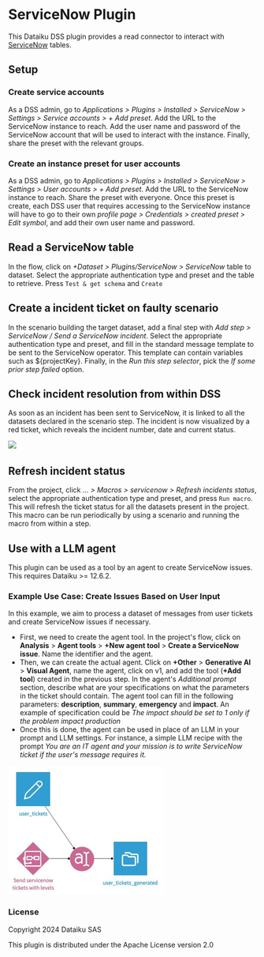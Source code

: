 # ServiceNow Plugin

This Dataiku DSS plugin provides a read connector to interact with [ServiceNow](https://www.servicenow.com/) tables.

## Setup

### Create service accounts

As a DSS admin, go to *Applications > Plugins > Installed > ServiceNow > Settings > Service accounts > + Add preset*. Add the URL to the ServiceNow instance to reach. Add the user name and password of the ServiceNow account that will be used to interact with the instance. Finally, share the preset with the relevant groups.

### Create an instance preset for user accounts

As a DSS admin, go to *Applications > Plugins > Installed > ServiceNow > Settings > User accounts > + Add preset*. Add the URL to the ServiceNow instance to reach. Share the preset with everyone.
Once this preset is create, each DSS user that requires accessing to the ServiceNow instance will have to go to their own *profile page > Credentials > created preset > Edit symbol*, and add their own user name and password. 

## Read a ServiceNow table

In the flow, click on *+Dataset > Plugins/ServiceNow > ServiceNow* table to dataset. Select the appropriate authentication type and preset and the table to retrieve. Press `Test & get schema` and `Create`

## Create a incident ticket on faulty scenario

In the scenario building the target dataset, add a final step with *Add step > ServiceNow / Send a ServiceNow incident*. Select the appropriate authentication type and preset, and fill in the standard message template to be sent to the ServiceNow operator. This template can contain variables such as ${projectKey}. Finally, in the *Run this step selector*, pick the *If some prior step failed* option.

## Check incident resolution from within DSS

As soon as an incident has been sent to ServiceNow, it is linked to all the datasets declared in the scenario step. The incident is now visualized by a red ticket, which reveals the incident number, date and current status.

![](images/incident_status_in_dss_flow.jpg)

## Refresh incident status

From the project, click *... > Macros > servicenow > Refresh incidents status*, select the appropriate authentication type and preset, and press `Run macro`. This will refresh the ticket status for all the datasets present in the project. This macro can be run periodically by using a scenario and running the macro from within a step.

## Use with a LLM agent

This plugin can be used as a tool by an agent to create ServiceNow issues. This requires Dataiku >= 12.6.2.

### Example Use Case: Create Issues Based on User Input

In this example, we aim to process a dataset of messages from user tickets and create ServiceNow issues if necessary.
- First, we need to create the agent tool. In the project's flow, click on **Analysis** > **Agent tools** > **+New agent tool** > **Create a ServiceNow issue**. Name the identifier and the agent.
- Then, we can create the actual agent. Click on **+Other** > **Generative AI** > **Visual Agent**, name the agent, click on v1, and add the tool (**+Add tool**) created in the previous step. In the agent's *Additional prompt* section, describe what are your specifications on what the parameters in the ticket should contain. The agent tool can fill in the following parameters: **description**, **summary**, **emergency** and **impact**. An example of specification could be *The impact should be set to 1 only if the problem impact production*
- Once this is done, the agent can be used in place of an LLM in your prompt and LLM settings. For instance, a simple LLM recipe with the prompt *You are an IT agent and your mission is to write ServiceNow ticket if the user's message requires it.*

![A simple Dataiku flow using a ServiceNow issue creation agent tool](images/simple_flow_using_servicenow_agent.jpg)

### License

Copyright 2024 Dataiku SAS

This plugin is distributed under the Apache License version 2.0
